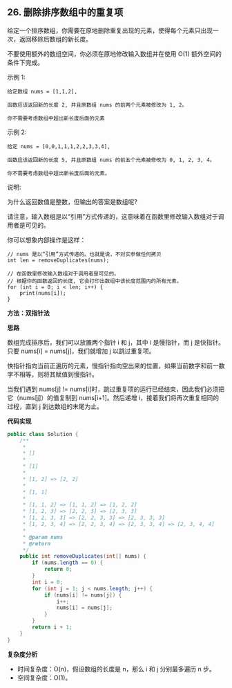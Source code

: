 ## 26. 删除排序数组中的重复项

给定一个排序数组，你需要在原地删除重复出现的元素，使得每个元素只出现一次，返回移除后数组的新长度。

不要使用额外的数组空间，你必须在原地修改输入数组并在使用 O(1) 额外空间的条件下完成。

示例 1:

```text
给定数组 nums = [1,1,2], 

函数应该返回新的长度 2, 并且原数组 nums 的前两个元素被修改为 1, 2。 

你不需要考虑数组中超出新长度后面的元素
```

示例 2:

```text
给定 nums = [0,0,1,1,1,2,2,3,3,4],

函数应该返回新的长度 5, 并且原数组 nums 的前五个元素被修改为 0, 1, 2, 3, 4。

你不需要考虑数组中超出新长度后面的元素。
```

说明:

为什么返回数值是整数，但输出的答案是数组呢?

请注意，输入数组是以“引用”方式传递的，这意味着在函数里修改输入数组对于调用者是可见的。

你可以想象内部操作是这样：

```text
// nums 是以“引用”方式传递的。也就是说，不对实参做任何拷贝
int len = removeDuplicates(nums);

// 在函数里修改输入数组对于调用者是可见的。
// 根据你的函数返回的长度, 它会打印出数组中该长度范围内的所有元素。
for (int i = 0; i < len; i++) {
    print(nums[i]);
}
```


**方法：双指针法**

**思路**

数组完成排序后，我们可以放置两个指针 i 和 j，其中 i 是慢指针，而 j 是快指针。只要 nums[i] = nums[j]，我们就增加 j 以跳过重复项。

快指针指向当前正遍历的元素，慢指针指向空出来的位置，如果当前数字和前一数字不相等，则将其赋值到慢指针。

当我们遇到 nums[j] != nums[i]时，跳过重复项的运行已经结束，因此我们必须把它（nums[j]）的值复制到 nums[i+1]。然后递增 i，接着我们将再次重复相同的过程，直到 j 到达数组的末尾为止。

**代码实现**

```java
public class Solution {
    /**
     *
     * []
     *
     * [1]
     *
     * [1, 2] => [2, 2]
     *
     * [1, 1]
     *
     * [1, 1, 2] => [1, 1, 2] => [1, 2, 2]
     * [1, 2, 3] => [2, 2, 3] => [2, 3, 3]
     * [1, 2, 3, 3] => [2, 2, 3, 3] => [2, 3, 3, 3]
     * [1, 2, 3, 4] => [2, 2, 3, 4] => [2, 3, 3, 4] => [2, 3, 4, 4]
     *
     * @param nums
     * @return
     */
    public int removeDuplicates(int[] nums) {
        if (nums.length == 0) {
            return 0;
        }
        int i = 0;
        for (int j = 1; j < nums.length; j++) {
            if (nums[i] != nums[j]) {
                i++;
                nums[i] = nums[j];
            }
        }
        return i + 1;
    }
}
```

**复杂度分析**

- 时间复杂度：O(n)，假设数组的长度是 n，那么 i 和 j 分别最多遍历 n 步。
- 空间复杂度：O(1)。




























